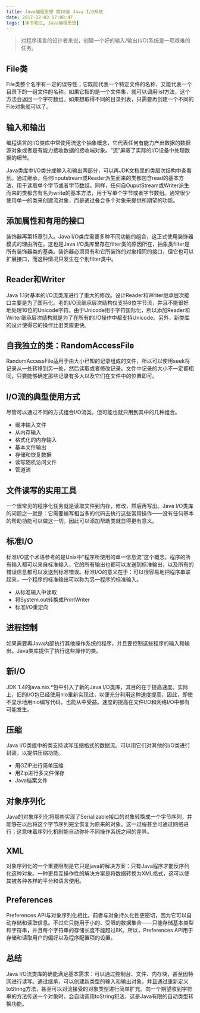 ```yaml
---
title: Java编程思想 第18章 Java I/O系统
date: 2017-12-03 17:08:47
tags: [读书笔记, Java编程思想]
---
```

> 对程序语言的设计者来说，创建一个好的输入/输出(I/O)系统是一项艰难的任务。

## File类

File类整个名字有一定的误导性；它既能代表一个特定文件的名称，又能代表一个目录下的一组文件的名称。如果它指的是一个文件集，就可以调用list方法，这个方法会返回一个字符数组。如果想取得不同的目录列表，只需要再创建一个不同的File对象就可以了。

## 输入和输出

编程语言的I/O类库中常使用流这个抽象概念，它代表任何有能力产出数据的数据源对象或者是有能力接收数据的接收端对象。“流”屏蔽了实际的I/O设备中处理数据的细节。

Java类库中I/O类分成输入和输出两部分，可以再JDK文档里的类层次结构中查看到。通过继承，任何Inputstream或Reader派生而来的类都包含read的基本方法，用于读取单个字节或者字节数组。同样，任何自OuputStream或Writer派生而来的类都含有名为write的基本方法，用于写单个字节或者字节数组。通常很少使用单一的类来创建流对象，而是通过叠合多个对象来提供所期望的功能。

## 添加属性和有用的接口

装饰器再第15章引入。Java I/O类库需要多种不同功能的组合，这正式使用装饰器模式的理由所在。这也是Java I/O类库里存在filter类的原因所在，抽象类filter是所有装饰器类的基类。装饰器必须具有和它所装饰的对象相同的接口，但它也可以扩展接口，而这种情况只发生在个别filter类中。

## Reader和Writer

Java 1.1对基本的I/O流类库进行了重大的修改。设计Reader和Writer继承层次接口主要是为了国际化。老的I/O流继承层次结构仅支持8位字节流，并且不能很好地处理16位的Unicode字符。由于Unicode用于字符国际化，所以添加Reader和Writer继承层次结构就是为了在所有的I/O操作中都支持Unicode。另外，新类库的设计使得它的操作比旧类库更快。

## 自我独立的类：RandomAccessFile

RandomAccessFile适用于由大小已知的记录组成的文件，所以可以使用seek将记录从一处转移到另一处，然后读取或者修改记录。文件中记录的大小不一定都相同，只要能够确定那些记录有多大以及它们在文件中的位置即可。

## I/O流的典型使用方式

尽管可以通过不同的方式组合I/O流类，但可能也就只用到其中的几种组合。

- 缓冲输入文件
- 从内存输入
- 格式化的内存输入
- 基本文件输出
- 存储和恢复数据
- 读写随机访问文件
- 管道流

## 文件读写的实用工具

一个很常见的程序化任务就是读取文件到内存，修改，然后再写出。Java I/O类库的问题之一就是：它需要编写相当多的代码去执行这些常用操作——没有任何基本的帮助功能可以做这一切。因此可以添加帮助类就显得更有意义。

## 标准I/O

标准I/O这个术语参考的是Unix中“程序所使用的单一信息流”这个概念。程序的所有输入都可以来自标准输入，它的所有输出也都可以发送到标准输出，以及所有的错误信息都可以发送到标准错误。标准I/O的意义在于：可以很容易地把程序串联起来，一个程序的标准输出可以称为另一程序的标准输入。

- 从标准输入中读取
- 将System.out转换成PrintWriter
- 标准I/O重定向

## 进程控制

如果需要再Java内部执行其他操作系统的程序，并且要控制这些程序的输入和输出。Java类库提供了执行这些操作的类。

## 新I/O

JDK 1.4的java.nio.*包中引入了新的Java I/O类库，其目的在于提高速度。实际上，旧的I/O包已经使用nio重新实现过，以便充分利用这种速度提高，因此，即使不显示地用nio编写代码，也能从中受益。速度的提高在文件I/O和网络I/O中都有可能发生。

## 压缩

Java I/O类库中的类支持读写压缩格式的数据流。可以用它们对其他的I/O类进行封装，以提供压缩功能。

- 用GZIP进行简单压缩
- 用Zip进行多文件保存
- Java档案文件

## 对象序列化

Java的对象序列化将那些实现了Serializable接口的对象转换成一个字节序列，并能够在以后将这个字节序列完全恢复为原来的对象。这一过程甚至可通过网络进行；这意味着序列化机制能自动弥补不同操作系统之间的差异。

## XML

对象序列化的一个重要限制是它只是java的解决方案：只有Java程序才能反序列化这种对象。一种更具互操作性的解决方案是将数据转换为XML格式，这可以使其被各种各样的平台和语言使用。

## Preferences

Preferences API与对象序列化相比，前者与对象持久化性更密切，因为它可以自动存储和读取信息。不过它只能用于小的、受限的数据集合——只能存储基本类型和字符串，并且每个字符串的存储长度不能超过8K。所以，Preferences API用于存储和读取用户的偏好以及程序配置项的设置。

## 总结

Java I/O流类库的确能满足基本需求：可以通过控制台、文件、内存块，甚至因特网进行读写。通过继承，可以创建新类型的输入和输出对象。并且通过重新定义toString方法，甚至可以对流接受的对象类型进行简单扩充。向一个期望收到字符串的方法传送一个对象时，会自动调用toString犯法，这是Java有限的自动类型转换功能。